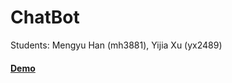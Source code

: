 # ChatBot

Students: Mengyu Han (mh3881), Yijia Xu (yx2489)

#### [Demo](https://d1qnmd7ila36un.cloudfront.net/)


